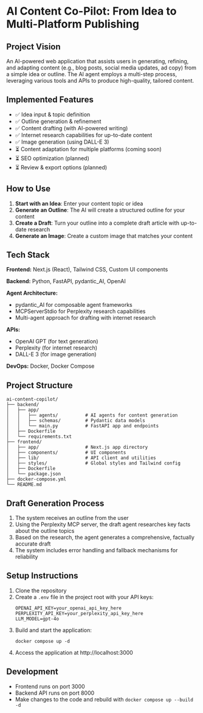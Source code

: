 # AI Content Co-Pilot: From Idea to Multi-Platform Publishing

## Project Vision
An AI-powered web application that assists users in generating, refining, and adapting content (e.g., blog posts, social media updates, ad copy) from a simple idea or outline. The AI agent employs a multi-step process, leveraging various tools and APIs to produce high-quality, tailored content.

## Implemented Features
- ✅ Idea input & topic definition
- ✅ Outline generation & refinement
- ✅ Content drafting (with AI-powered writing)
- ✅ Internet research capabilities for up-to-date content
- ✅ Image generation (using DALL-E 3)
- ⏳ Content adaptation for multiple platforms (coming soon)
- ⏳ SEO optimization (planned)
- ⏳ Review & export options (planned)

## How to Use
1. **Start with an Idea**: Enter your content topic or idea
2. **Generate an Outline**: The AI will create a structured outline for your content
3. **Create a Draft**: Turn your outline into a complete draft article with up-to-date research
4. **Generate an Image**: Create a custom image that matches your content

## Tech Stack
**Frontend:** Next.js (React), Tailwind CSS, Custom UI components

**Backend:** Python, FastAPI, pydantic_AI, OpenAI

**Agent Architecture:**
- pydantic_AI for composable agent frameworks
- MCPServerStdio for Perplexity research capabilities
- Multi-agent approach for drafting with internet research

**APIs:** 
- OpenAI GPT (for text generation)
- Perplexity (for internet research)
- DALL-E 3 (for image generation)

**DevOps:** Docker, Docker Compose

## Project Structure
```
ai-content-copilot/
├── backend/
│   ├── app/
│   │   ├── agents/          # AI agents for content generation
│   │   ├── schemas/         # Pydantic data models
│   │   └── main.py          # FastAPI app and endpoints
│   ├── Dockerfile
│   └── requirements.txt
├── frontend/
│   ├── app/                 # Next.js app directory
│   ├── components/          # UI components
│   ├── lib/                 # API client and utilities
│   ├── styles/              # Global styles and Tailwind config
│   ├── Dockerfile
│   └── package.json
├── docker-compose.yml
└── README.md
```

## Draft Generation Process
1. The system receives an outline from the user
2. Using the Perplexity MCP server, the draft agent researches key facts about the outline topics
3. Based on the research, the agent generates a comprehensive, factually accurate draft
4. The system includes error handling and fallback mechanisms for reliability

## Setup Instructions
1. Clone the repository
2. Create a `.env` file in the project root with your API keys:
   ```
   OPENAI_API_KEY=your_openai_api_key_here
   PERPLEXITY_API_KEY=your_perplexity_api_key_here
   LLM_MODEL=gpt-4o
   ```
3. Build and start the application:
   ```
   docker compose up -d
   ```
4. Access the application at http://localhost:3000

## Development
- Frontend runs on port 3000
- Backend API runs on port 8000
- Make changes to the code and rebuild with `docker compose up --build -d`
